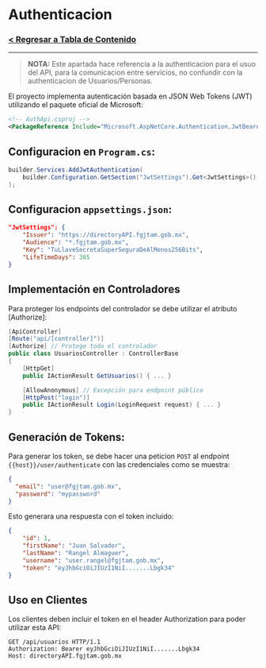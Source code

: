 # Authenticacion

### [< Regresar a Tabla de Contenido](./Documentacion.md)
---

>**NOTA:** Este apartada hace referencia a la authenticacion para el usuo del API, para la comunicacion entre servicios, no confundir con la authenticacion de Usuarios/Personas.


El proyecto implementa autenticación basada en JSON Web Tokens (JWT) utilizando el paquete oficial de Microsoft:

```xml
<!-- AuthApi.csproj -->
<PackageReference Include="Microsoft.AspNetCore.Authentication.JwtBearer" Version="8.0.2" />
```
## Configuracion en `Program.cs`:

```cs
builder.Services.AddJwtAuthentication(
    builder.Configuration.GetSection("JwtSettings").Get<JwtSettings>()!
);
```

## Configuracion `appsettings.json`:

```json
"JwtSettings": {
    "Issuer": "https://directoryAPI.fgjtam.gob.mx",
    "Audience": "*.fgjtam.gob.mx",
    "Key": "TuLlaveSecretaSuperSeguraDeAlMenos256Bits",
    "LifeTimeDays": 365
}
```

## Implementación en Controladores
Para proteger los endpoints del controlador se debe utilizar el atributo [Authorize]:

```cs
[ApiController]
[Route("api/[controller]")]
[Authorize] // Protege todo el controlador
public class UsuariosController : ControllerBase
{
    [HttpGet]
    public IActionResult GetUsuarios() { ... }

    [AllowAnonymous] // Excepción para endpoint público
    [HttpPost("login")]
    public IActionResult Login(LoginRequest request) { ... }
}
```

## Generación de Tokens:
Para generar los token, se debe hacer una peticion `POST` al endpoint `{{host}}/user/authenticate` con las credenciales como se muestra:

```json
{
  "email": "user@fgjtam.gob.mx",
  "password": "mypassword"
}
```
Esto generara una respuesta con el token incluido:

```json
{
	"id": 1,
	"firstName": "Juan Salvador",
	"lastName": "Rangel Almaguer",
	"username": "user.rangel@fgjtam.gob.mx",
	"token": "eyJhbGciOiJIUzI1NiI.......Lbgk34"
}
```

## Uso en Clientes
Los clientes deben incluir el token en el header Authorization para poder utilizar esta API:

```http
GET /api/usuarios HTTP/1.1
Authorization: Bearer eyJhbGciOiJIUzI1NiI.......Lbgk34
Host: directoryAPI.fgjtam.gob.mx
```